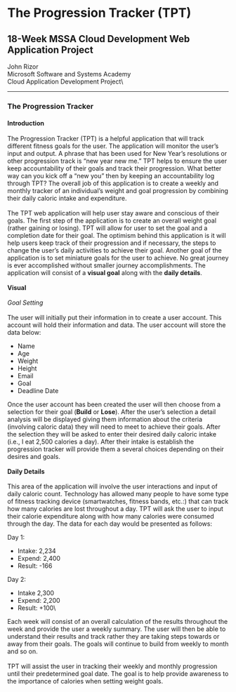 # The Progression Tracker (TPT) 
## 18-Week MSSA Cloud Development Web Application Project 


John Rizor\
Microsoft Software and Systems Academy\
Cloud Application Development Project\

-------

### The Progression Tracker

#### Introduction

The Progression Tracker (TPT) is a helpful application that will track different fitness goals for the user. The application will monitor the user’s input and output. A phrase that has been used for New Year’s resolutions or other progression track is “new year new me.” TPT helps to ensure the user keep accountability of their goals and track their progression. What better way can you kick off a “new you” then by keeping an accountability log through TPT? The overall job of this application is to create a weekly and monthly tracker of an individual’s weight and goal progression by combining their daily caloric intake and expenditure.\
\
The TPT web application will help user stay aware and conscious of their goals. The first step of the application is to create an overall weight goal (rather gaining or losing). TPT will allow for user to set the goal and a completion date for their goal. The optimism behind this application is it will help users keep track of their progression and if necessary, the steps to change the user’s daily activities to achieve their goal. Another goal of the application is to set miniature goals for the user to achieve. No great journey is ever accomplished without smaller journey accomplishments. The application will consist of a **visual goal** along with the **daily details**.\
\
**Visual**\
\
*Goal Setting*\
\
The user will initially put their information in to create a user account. This account will hold their information and data. The user account will store the data below:

-	Name
-	Age
-	Weight
-	Height
-	Email
-	Goal
-	Deadline Date


Once the user account has been created the user will then choose from a selection for their goal (**Build** or **Lose**). After the user’s selection a detail analysis will be displayed giving them information about the criteria (involving caloric data) they will need to meet to achieve their goals. After the selection they will be asked to enter their desired daily caloric intake (i.e., I eat 2,500 calories a day). After their intake is establish the progression tracker will provide them a several choices depending on their desires and goals.\
\
**Daily Details**\
\
This area of the application will involve the user interactions and input of daily caloric count. Technology has allowed many people to have some type of fitness tracking device (smartwatches, fitness bands, etc.:) that can track how many calories are lost throughout a day. TPT will ask the user to input their calorie expenditure along with how many calories were consumed through the day. The data for each day would be presented as follows:


Day 1:
 *	Intake: 2,234
 * Expend: 2,400
 *	Result: -166

Day 2:
 *	Intake 2,300
 *	Expend: 2,200
 *	Result: +100\


Each week will consist of an overall calculation of the results throughout the week and provide the user a weekly summary. The user will then be able to understand their results and track rather they are taking steps towards or away from their goals. The goals will continue to build from weekly to month and so on.\
\
TPT will assist the user in tracking their weekly and monthly progression until their predetermined goal date. The goal is to help provide awareness to the importance of calories when setting weight goals. 
